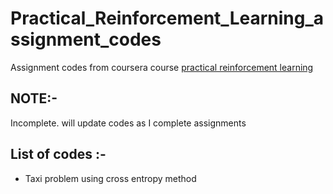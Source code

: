 # Practical_Reinforcement_Learning_assignment_codes

Assignment codes from coursera course [practical reinforcement learning](https://www.coursera.org/learn/practical-rl/home/welcome)

## NOTE:-
Incomplete. will update codes as I complete assignments


## List of codes :-
- Taxi problem using cross entropy method

